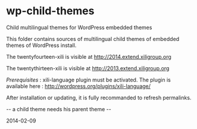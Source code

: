 wp-child-themes
===============

Child multilingual themes for WordPress embedded themes


This folder contains sources of multilingual child themes of embedded themes of WordPress install.

The twentyfourteen-xili is visible at http://2014.extend.xiligroup.org

The twentythirteen-xili is visible at http://2013.extend.xiligroup.org

*Prerequisites* : xili-language plugin must be activated. 
The plugin is available here : http://wordpress.org/plugins/xili-language/

After installation or updating, it is fully recommanded to refresh permalinks.

-- a child theme needs his parent theme --

2014-02-09
